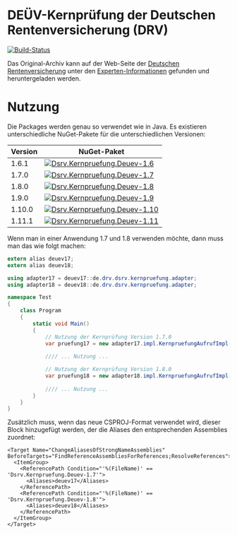 # DEÜV-Kernprüfung der Deutschen Rentenversicherung (DRV)

[![Build-Status](https://img.shields.io/teamcity/https/build.service-dataline.de:8081/s/ThirdPartyLibraries_DeVKernprFungJava.svg?label=TeamCity)](https://build.service-dataline.de:8081/viewType.html?buildTypeId=ThirdPartyLibraries_DeVKernprFungJava&guest=1)

Das Original-Archiv kann auf der Web-Seite der 
[Deutschen Rentenversicherung](http://www.deutsche-rentenversicherung.de/) unter den
[Experten-Informationen](http://www.deutsche-rentenversicherung.de/Allgemein/de/Inhalt/3_Infos_fuer_Experten/02_arbeitgeber_steuerberater/04_meldeverfahren_deuev/07_downloads/downloads_index.html)
gefunden und heruntergeladen werden.

# Nutzung

Die Packages werden genau so verwendet wie in Java. Es existieren unterschiedliche NuGet-Pakete für die
unterschiedlichen Versionen:

Version | NuGet-Paket
--------|--------------
1.6.1   | [![Dsrv.Kernpruefung.Deuev-1.6](https://img.shields.io/nuget/v/Dsrv.Kernpruefung.Deuev-1.6.svg)](https://www.nuget.org/packages/Dsrv.Kernpruefung.Deuev-1.6/)
1.7.0   | [![Dsrv.Kernpruefung.Deuev-1.7](https://img.shields.io/nuget/v/Dsrv.Kernpruefung.Deuev-1.7.svg)](https://www.nuget.org/packages/Dsrv.Kernpruefung.Deuev-1.7/)
1.8.0   | [![Dsrv.Kernpruefung.Deuev-1.8](https://img.shields.io/nuget/v/Dsrv.Kernpruefung.Deuev-1.8.svg)](https://www.nuget.org/packages/Dsrv.Kernpruefung.Deuev-1.8/)
1.9.0   | [![Dsrv.Kernpruefung.Deuev-1.9](https://img.shields.io/nuget/v/Dsrv.Kernpruefung.Deuev-1.9.svg)](https://www.nuget.org/packages/Dsrv.Kernpruefung.Deuev-1.9/)
1.10.0  | [![Dsrv.Kernpruefung.Deuev-1.10](https://img.shields.io/nuget/v/Dsrv.Kernpruefung.Deuev-1.10.svg)](https://www.nuget.org/packages/Dsrv.Kernpruefung.Deuev-1.10/)
1.11.1  | [![Dsrv.Kernpruefung.Deuev-1.11](https://img.shields.io/nuget/v/Dsrv.Kernpruefung.Deuev-1.11.svg)](https://www.nuget.org/packages/Dsrv.Kernpruefung.Deuev-1.11/)

Wenn man in einer Anwendung 1.7 und 1.8 verwenden möchte, dann muss man das wie folgt machen:

```csharp
extern alias deuev17;
extern alias deuev18;

using adapter17 = deuev17::de.drv.dsrv.kernpruefung.adapter;
using adapter18 = deuev18::de.drv.dsrv.kernpruefung.adapter;

namespace Test
{
	class Program
	{
		static void Main()
		{
			// Nutzung der Kernprüfung Version 1.7.0
			var pruefung17 = new adapter17.impl.KernpruefungAufrufImpl();
			
			//// ... Nutzung ...

			// Nutzung der Kernprüfung Version 1.8.0
			var pruefung18 = new adapter18.impl.KernpruefungAufrufImpl();
			
			//// ... Nutzung ...
		}
	}
}
```

Zusätzlich muss, wenn das neue CSPROJ-Format verwendet wird, dieser Block hinzugefügt werden, der die Aliases den entsprechenden Assemblies zuordnet:

    <Target Name="ChangeAliasesOfStrongNameAssemblies" BeforeTargets="FindReferenceAssembliesForReferences;ResolveReferences">
      <ItemGroup>
        <ReferencePath Condition="'%(FileName)' == 'Dsrv.Kernpruefung.Deuev-1.7'">
          <Aliases>deuev17</Aliases>
        </ReferencePath>
        <ReferencePath Condition="'%(FileName)' == 'Dsrv.Kernpruefung.Deuev-1.8'">
          <Aliases>deuev18</Aliases>
        </ReferencePath>
      </ItemGroup>
    </Target>
